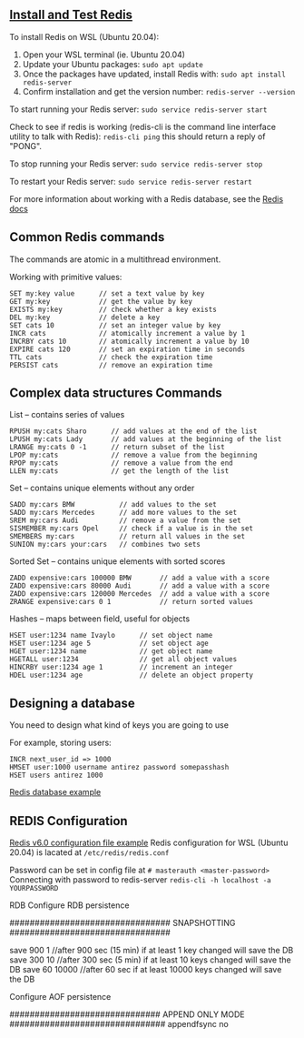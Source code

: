 ## [Install and Test Redis](https://docs.microsoft.com/en-us/windows/wsl/tutorials/wsl-database#install-redis)

To install Redis on WSL (Ubuntu 20.04):
1. Open your WSL terminal (ie. Ubuntu 20.04)
2. Update your Ubuntu packages: ```sudo apt update```
3. Once the packages have updated, install Redis with: ```sudo apt install redis-server```
4. Confirm installation and get the version number: ```redis-server --version```

To start running your Redis server: ```sudo service redis-server start```

Check to see if redis is working (redis-cli is the command line interface utility to talk with Redis): ```redis-cli ping``` this should return a reply of "PONG".

To stop running your Redis server: ```sudo service redis-server stop```

To restart your Redis server: ```sudo service redis-server restart```

For more information about working with a Redis database, see the [Redis docs](https://redis.io/topics/quickstart)

## Common Redis commands

The commands are atomic in a multithread environment.

Working with primitive values:

```redis
SET my:key value      // set a text value by key
GET my:key            // get the value by key
EXISTS my:key         // check whether a key exists
DEL my:key            // delete a key
SET cats 10           // set an integer value by key
INCR cats             // atomically increment a value by 1
INCRBY cats 10        // atomically increment a value by 10
EXPIRE cats 120       // set an expiration time in seconds
TTL cats              // check the expiration time
PERSIST cats          // remove an expiration time
```

## Complex data structures Commands

List – contains series of values

```
RPUSH my:cats Sharo      // add values at the end of the list
LPUSH my:cats Lady       // add values at the beginning of the list
LRANGE my:cats 0 -1      // return subset of the list
LPOP my:cats             // remove a value from the beginning 
RPOP my:cats             // remove a value from the end
LLEN my:cats             // get the length of the list
```

Set – contains unique elements without any order

```
SADD my:cars BMW           // add values to the set
SADD my:cars Mercedes      // add more values to the set
SREM my:cars Audi          // remove a value from the set
SISMEMBER my:cars Opel     // check if a value is in the set
SMEMBERS my:cars           // return all values in the set
SUNION my:cars your:cars   // combines two sets
```

Sorted Set – contains unique elements with sorted scores

```
ZADD expensive:cars 100000 BMW       // add a value with a score
ZADD expensive:cars 80000 Audi       // add a value with a score
ZADD expensive:cars 120000 Mercedes  // add a value with a score
ZRANGE expensive:cars 0 1            // return sorted values
```

Hashes – maps between field, useful for objects

```
HSET user:1234 name Ivaylo      // set object name
HSET user:1234 age 5            // set object age
HGET user:1234 name             // get object name
HGETALL user:1234               // get all object values
HINCRBY user:1234 age 1         // increment an integer
HDEL user:1234 age              // delete an object property
```

## Designing a database

You need to design what kind of keys you are going to use

For example, storing users:

```redis
INCR next_user_id => 1000                  
HMSET user:1000 username antirez password somepasshash
HSET users antirez 1000
```

[Redis database example](https://redis.io/topics/twitter-clone)

## REDIS Configuration

[Redis v6.0 configuration file example](https://raw.githubusercontent.com/redis/redis/6.0/redis.conf)
Redis configuration for WSL (Ubuntu 20.04) is lacated at ```/etc/redis/redis.conf```

Password can be set in config file at ```# masterauth <master-password>```
Connecting with password to redis-server ```redis-cli -h localhost -a YOURPASSWORD```

RDB Configure RDB persistence

################################ SNAPSHOTTING  ################################

save 900 1       //after 900 sec (15 min) if at least 1 key changed will save the DB
save 300 10      //after 300 sec (5 min) if at least 10 keys changed will save the DB
save 60 10000    //after 60 sec if at least 10000 keys changed will save the DB


Configure AOF persistence

############################## APPEND ONLY MODE ###############################
appendfsync no 
